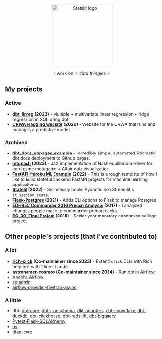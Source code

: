 <p align="center">
    <img src="https://dwreeves.github.io/blog/assets/me.jpg" width="200px" alt="Statelit logo">
</p>
<p align="center">
    I work on <em>✨ data thingies ✨</em>
</p>

## My projects

### Active

- **[dbt_linreg](https://github.com/dwreeves/dbt_linreg) (2023)** - Multiple + multivariate linear regression + ridge regression in SQL using dbt.
- **[CRWA Flagging website](https://github.com/codeforboston/flagging) (2020)** - Website for the CRWA that runs and manages a predictive model

### Archived

- **[dbt_docs_ghpages_example](https://github.com/dwreeves/dbt_docs_ghpages_example)** - Incredibly simple, automated, idiomatic dbt docs deployment to Github pages.
- **[mtgnash](https://github.com/dwreeves/mtgnash) (2023)** - JAX implementation of Nash equilibrium solver for card game metagame + Altair data visualization.
- **[FastAPI Heroku ML Example](https://github.com/dwreeves/fastapi-heroku-ml-example) (2022)** - This is a rough template of how I like to build stateful backend FastAPI projects for machine learning applications.
- **[Statelit](https://github.com/dwreeves/Statelit) (2022)** - Seamlessly hooks Pydantic into Streamlit's `st.session_state`.
- **[Flask-Postgres](https://github.com/dwreeves/Flask-Postgres) (2021)** - Adds CLI options to Flask to manage Postgres
- **[EDHREC Commander 2016 Precon Analysis](https://github.com/dwreeves/EDHREC-C16-Analysis) (2017)** - I analyzed changes people made to commander precon decks.
- **[EC-391 Final Project](https://github.com/dwreeves/Fall-2015-EC-391-Final-Project) (2015)** - Senior year monetary economics college project

## Other people's projects (that I've contributed to)

### A lot

- **[rich-click](https://github.com/ewels/rich-click) (Co-maintainer since 2023)** - Extend `click` CLIs with Rich help text with 1 line of code.
- **[astronomer-cosmos](https://github.com/astronomer/astronomer-cosmos/pulls?q=is%3Apr+author%3Adwreeves) (Co-maintainer since 2024)** - Run dbt in Airflow.
- [Apache Airflow](https://github.com/apache/airflow/pulls?q=is%3Apr+author%3Adwreeves+)
- [sqladmin](https://github.com/aminalaee/sqladmin/pulls?q=is%3Apr+author%3Adwreeves+)
- [airflow-provider-fivetran-async](https://github.com/astronomer/airflow-provider-fivetran-async/pulls?q=is%3Apr+author%3Adwreeves+)

### A little

- dbt: [dbt-core](https://github.com/dbt-labs/dbt-core/pulls?q=is%3Apr+author%3Adwreeves+), [dbt-jsonschema](https://github.com/dbt-labs/dbt-jsonschema/pulls?q=is%3Apr+author%3Adwreeves+), [dbt-adapters](https://github.com/dbt-labs/dbt-adapters/pulls?q=is%3Apr+author%3Adwreeves+), [dbt-snowflake](https://github.com/dbt-labs/dbt-snowflake/pulls?q=is%3Apr+author%3Adwreeves+), [dbt-duckdb](https://github.com/duckdb/dbt-duckdb/pulls?q=is%3Apr+author%3Adwreeves+), [dbt-clickhouse](https://github.com/ClickHouse/dbt-clickhouse/pulls?q=is%3Apr+author%3Adwreeves+), [dbt-redshift](https://github.com/dbt-labs/dbt-redshift/pulls?q=is%3Apr+author%3Adwreeves+), [dbt-bigquery](https://github.com/dbt-labs/dbt-bigquery/pulls?q=is%3Apr+author%3Adwreeves+)
- [Pytest-Flask-SQLAlchemy](https://github.com/jeancochrane/pytest-flask-sqlalchemy/pulls?q=is%3Apr+author%3Adwreeves+)
- [uv](https://github.com/astral-sh/uv/pulls?q=is%3Apr+author%3Adwreeves+)
- [titan-core](https://github.com/Titan-Systems/titan)
